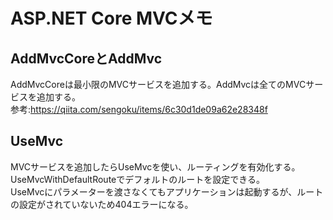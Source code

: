 ﻿# ASP.NET Core MVCメモ
## AddMvcCoreとAddMvc
AddMvcCoreは最小限のMVCサービスを追加する。AddMvcは全てのMVCサービスを追加する。  
参考:https://qiita.com/sengoku/items/6c30d1de09a62e28348f  

## UseMvc
MVCサービスを追加したらUseMvcを使い、ルーティングを有効化する。  
UseMvcWithDefaultRouteでデフォルトのルートを設定できる。  
UseMvcにパラメーターを渡さなくてもアプリケーションは起動するが、ルートの設定がされていないため404エラーになる。  
